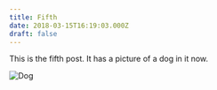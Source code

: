 ```yaml
---
title: Fifth
date: 2018-03-15T16:19:03.000Z
draft: false
---
```

This is the fifth post. It has a picture of a dog in it now.

![Dog](/images/img_2680v2.jpg)
